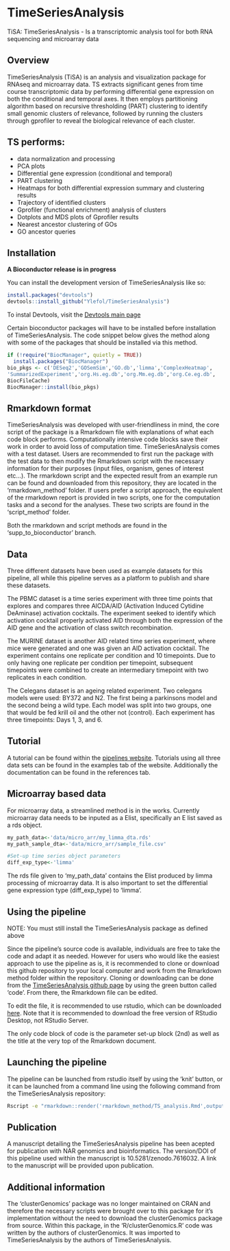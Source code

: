 
<!-- README.md is generated from README.Rmd. Please edit that file -->

# TimeSeriesAnalysis

<!-- badges: start -->
<!-- badges: end -->

TiSA: TimeSeriesAnalysis - Is a transcriptomic analysis tool for both
RNA sequencing and microarray data

## Overview

TimeSeriesAnalysis (TiSA) is an analysis and visualization package for
RNAseq and microarray data. TS extracts significant genes from time
course transcriptomic data by performing differential gene expression on
both the conditional and temporal axes. It then employs partitioning
algorithm based on recursive thresholding (PART) clustering to identify
small genomic clusters of relevance, followed by running the clusters
through gprofiler to reveal the biological relevance of each cluster.

## TS performs:

- data normalization and processing
- PCA plots
- Differential gene expression (conditional and temporal)
- PART clustering
- Heatmaps for both differential expression summary and clustering
  results
- Trajectory of identified clusters
- Gprofiler (functional enrichment) analysis of clusters
- Dotplots and MDS plots of Gprofiler results
- Nearest ancestor clustering of GOs
- GO ancestor queries

## Installation

**A Bioconductor release is in progress**

You can install the development version of TimeSeriesAnalysis like so:

``` r
install.packages("devtools")
devtools::install_github("Ylefol/TimeSeriesAnalysis")
```

To instal Devtools, visit the [Devtools main
page](https://www.r-project.org/nosvn/pandoc/devtools.html)

Certain bioconductor packages will have to be installed before
installation of TimeSeriesAnalysis. The code snippet below gives the
method along with some of the packages that should be installed via this
method.

``` r
if (!require("BiocManager", quietly = TRUE))
  install.packages("BiocManager")
bio_pkgs <- c('DESeq2','GOSemSim','GO.db','limma','ComplexHeatmap',
'SummarizedExperiment','org.Hs.eg.db','org.Mm.eg.db','org.Ce.eg.db',
BiocFileCache)
BiocManager::install(bio_pkgs)
```

## Rmarkdown format

TimeSeriesAnalysis was developed with user-friendliness in mind, the
core script of the package is a Rmarkdown file with explanations of what
each code block performs. Computationally intensive code blocks save
their work in order to avoid loss of computation time.
TimeSeriesAnalysis comes with a test dataset. Users are recommended to
first run the package with the test data to then modify the Rmarkdown
script with the necessary information for their purposes (input files,
organism, genes of interest etc…). The rmarkdown script and the expected
result from an example run can be found and downloaded from this
repository, they are located in the ‘rmarkdown_method’ folder. If users
prefer a script approach, the equivalent of the rmarkdown report is
provided in two scripts, one for the computation tasks and a second for
the analyses. These two scripts are found in the ‘script_method’ folder.

Both the rmarkdown and script methods are found in the
‘supp_to_bioconductor’ branch.

## Data

Three different datasets have been used as example datasets for this
pipeline, all while this pipeline serves as a platform to publish and
share these datasets.

The PBMC dataset is a time series experiment with three time points that
explores and compares three AICDA/AID (Activation Induced Cytidine
DeAminase) activation cocktails. The experiment seeked to identify which
activation cocktail properly activated AID through both the expression
of the AID gene and the activation of class switch recombination.

The MURINE dataset is another AID related time series experiment, where
mice were generated and one was given an AID activation cocktail. The
experiment contains one replicate per condition and 10 timepoints. Due
to only having one replicate per condition per timepoint, subsequent
timepoints were combined to create an intermediary timepoint with two
replicates in each condition.

The Celegans dataset is an ageing related experiment. Two celegans
models were used: BY372 and N2. The first being a parkinsons model and
the second being a wild type. Each model was split into two groups, one
that would be fed krill oil and the other not (control). Each experiment
has three timepoints: Days 1, 3, and 6.

## Tutorial

A tutorial can be found within the [pipelines
website](https://ylefol.github.io/TimeSeriesAnalysis/). Tutorials using
all three data sets can be found in the examples tab of the website.
Additionally the documentation can be found in the references tab.

## Microarray based data

For microarray data, a streamlined method is in the works. Currently
microarray data needs to be inputed as a Elist, specifically an E list
saved as a rds object.

``` r
my_path_data<-'data/micro_arr/my_limma_dta.rds'
my_path_sample_dta<-'data/micro_arr/sample_file.csv'

#Set-up time series object parameters
diff_exp_type<-'limma' 
```

The rds file given to ‘my_path_data’ contains the Elist produced by
limma processing of microarray data. It is also important to set the
differential gene expression type (diff_exp_type) to ‘limma’.

## Using the pipeline

NOTE: You must still install the TimeSeriesAnalysis package as defined
above

Since the pipeline’s source code is available, individuals are free to
take the code and adapt it as needed. However for users who would like
the easiest approach to use the pipeline as is, it is recommended to
clone or download this github repository to your local computer and work
from the Rmarkdown method folder within the repository. Cloning or
downloading can be done from the [TimeSeriesAnalysis github
page](https://github.com/Ylefol/TimeSeriesAnalysis) by using the green
button called ‘code’. From there, the Rmarkdown file can be edited.

To edit the file, it is recommended to use rstudio, which can be
downloaded [here](https://www.rstudio.com/products/rstudio/download/).
Note that it is recommended to download the free version of RStudio
Desktop, not RStudio Server.

The only code block of code is the parameter set-up block (2nd) as well
as the title at the very top of the Rmarkdown document.

## Launching the pipeline

The pipeline can be launched from rstudio itself by using the ‘knit’
button, or it can be launched from a command line using the following
command from the TimeSeriesAnalysis repository:

``` bash
Rscript -e "rmarkdown::render('rmarkdown_method/TS_analysis.Rmd',output_file='TS_analysis.html')"
```

## Publication

A manuscript detailing the TimeSeriesAnalysis pipeline has been acepted
for publication with NAR genomics and bioinformatics. The version/DOI of
this pipeline used within the manuscript is 10.5281/zenodo.7616032. A
link to the manuscript will be provided upon publication.

## Additional information

The ‘clusterGenomics’ package was no longer maintained on CRAN and
therefore the necessary scripts were brought over to this package for
it’s implementation without the need to download the clusterGenomics
package from source. Within this package, in the ‘R/clusterGenomics.R’
code was written by the authors of clusterGenomics. It was imported to
TimeSeriesAnalysis by the authors of TimeSeriesAnalysis.

